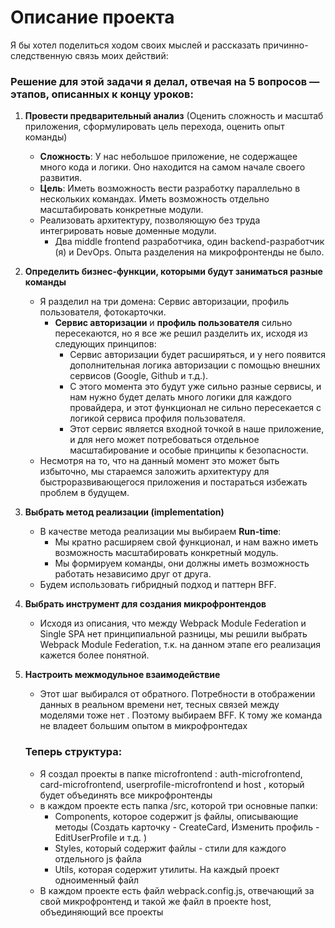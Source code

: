 # Описание проекта

Я бы хотел поделиться ходом своих мыслей и рассказать причинно-следственную связь моих действий:

### Решение для этой задачи я делал, отвечая на 5 вопросов — этапов, описанных к концу уроков:

1) **Провести предварительный анализ** (Оценить сложность и масштаб приложения, сформулировать цель перехода, оценить опыт команды)
   - **Сложность**: У нас небольшое приложение, не содержащее много кода и логики. Оно находится на самом начале своего развития.
   - **Цель**: Иметь возможность вести разработку параллельно в нескольких командах. Иметь возможность отдельно масштабировать конкретные модули.
   - Реализовать архитектуру, позволяющую без труда интегрировать новые доменные модули.
     - Два middle frontend разработчика, один backend-разработчик (я) и DevOps. Опыта разделения на микрофронтенды не было.

2) **Определить бизнес-функции, которыми будут заниматься разные команды**
   - Я разделил на три домена: Сервис авторизации, профиль пользователя, фотокарточки.
     - **Сервис авторизации** и **профиль пользователя** сильно пересекаются, но я все же решил разделить их, исходя из следующих принципов:
       - Сервис авторизации будет расширяться, и у него появится дополнительная логика авторизации с помощью внешних сервисов (Google, Github и т.д.).
       - С этого момента это будут уже сильно разные сервисы, и нам нужно будет делать много логики для каждого провайдера, и этот функционал не сильно пересекается с логикой сервиса профиля пользователя.
       - Этот сервис является входной точкой в наше приложение, и для него может потребоваться отдельное масштабирование и особые принципы к безопасности.
   - Несмотря на то, что на данный момент это может быть избыточно, мы стараемся заложить архитектуру для быстроразвивающегося  приложения и постараться избежать проблем в будущем.

3) **Выбрать метод реализации (implementation)**
   - В качестве метода реализации мы выбираем **Run-time**:
     - Мы кратно расширяем свой функционал, и нам важно иметь возможность масштабировать конкретный модуль.
     - Мы формируем команды, они должны иметь возможность работать независимо друг от друга.
   - Будем использовать гибридный подход и паттерн BFF.

4) **Выбрать инструмент для создания микрофронтендов**
   - Исходя из описания, что между Webpack Module Federation и Single SPA нет принципиальной разницы, мы решили выбрать Webpack Module Federation, т.к. на данном этапе его реализация кажется более понятной.

5) **Настроить межмодульное взаимодействие**
   - Этот шаг выбирался от обратного. Потребности в отображении данных в реальном времени нет, тесных связей между моделями тоже нет . Поэтому выбираем BFF. К тому же команда не владеет большим опытом в микрофронтедах



   ### Теперь структура:
      - Я создал проекты в папке microfrontend : auth-microfrontend, card-microfrontend, userprofile-microfrontend и host , который будет объединять все микрофронтенды
      - в каждом проекте есть папка /src, которой три основные папки:
           - Components, которое содержит js файлы, описывающие методы  (Создать карточку - CreateCard, Изменить профиль  - EditUserProfile и т.д. )
           - Styles, который содержит файлы - стили для каждого отдельного js файла
           - Utils, которая содержит утилиты. На каждый проект одноименный файл
      - В каждом проекте есть файл webpack.config.js, отвечающий за свой микрофронтенд и такой же файл в проекте host, объединяющий все проекты
